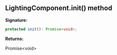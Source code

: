 
## LightingComponent.init() method

**Signature:**

```typescript
protected init(): Promise<void>;
```
**Returns:**

Promise&lt;void&gt;

